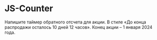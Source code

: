 # JS-Counter
Напишите таймер обратного отсчета для акции. В стиле «До конца распродажи осталось 10 дней 12 часов». Конец акции – 1 января 2024 года.

